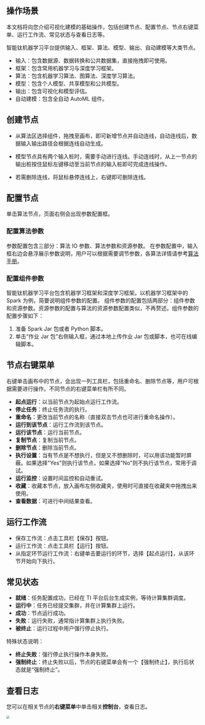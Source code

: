 ## 操作场景

本文档将向您介绍可视化建模的基础操作，包括创建节点、配置节点、节点右键菜单、运行工作流、常见状态与查看日志等。

智能钛机器学习平台提供输入、框架、算法、模型、输出、自动建模等大类节点。

- 输入：包含数据源、数据转换和公共数据集，直接拖拽即可使用。
- 框架：包含常用机器学习与深度学习框架。
- 算法：包含机器学习算法、图算法、深度学习算法。
- 模型：包含个人模型、共享模型和公共模型。
- 输出：包含可视化和模型评估。 
- 自动建模：包含全自动 AutoML 组件。



## 创建节点

- 从算法区选择组件，拖拽至画布，即可新增节点并自动连线，自动连线后，数据输入输出路径会根据连线自动生成。

- 模型节点具有两个输入桩时，需要手动进行连线。手动连线时，从上一节点的输出桩按住鼠标左键移动至当前节点的输入桩即可完成连线操作。
- 若需删除连线，将鼠标悬停连线上，右键即可删除连线。



## 配置节点

单击算法节点，页面右侧会出现参数配置框。

### 配置算法参数

参数配置包含三部分：算法 IO 参数、算法参数和资源参数。
在参数配置中，输入框右边会悬浮展示参数说明，用户可以根据需要调节参数，各算法详情请参考[算法手册](https://cloud.tencent.com/document/product/851/44036)。

### 配置组件参数

智能钛机器学习平台包含机器学习框架和深度学习框架。以机器学习框架中的 Spark 为例，简要说明组件参数的配置。
组件参数的配置包括两部分：组件参数和资源参数。资源参数的配置与算法的资源参数配置类似，不再赘述。组件参数的配置步骤如下：

  1. 准备 Spark Jar 包或者 Python 脚本。
  2. 单击“作业 Jar 包”右侧输入框，通过本地上传作业 Jar 包或脚本，也可在线编辑脚本。



## 节点右键菜单

右键单击画布中的节点，会出现一列工具栏，包括重命名、删除节点等，用户可根据需要进行操作。不同节点的右键菜单栏有所不同。

- **起点运行**：以当前节点为起始点运行工作流。
- **停止任务**：终止任务流的执行。
- **重命名**：更改当前节点的名称（直接双击节点也可进行重命名操作）。
- **运行到该节点**：运行工作流到该节点。
- **运行该节点**：运行当前节点。
- **复制节点**：复制当前节点。
- **删除节点**：删除当前节点。
- **执行设置**：当有节点是不想执行，但是又不想删除时，可以用该功能暂时屏蔽。如果选择"Yes"则执行该节点，如果选择"No"则不执行该节点，常用于调试。
- **运行监控**：设置时间监控和自动重试。
- **收藏**：收藏本节点，放入画布左侧收藏夹，使用时可直接在收藏夹中拖拽出来使用。
- **查看数据**：可进行中间结果查看。



## 运行工作流

- 保存工作流：点击工具栏【保存】按钮。
- 运行工作流：点击工具栏【运行】按钮。
- 从指定环节运行工作流：右键单击要运行的环节，选择【起点运行】，从该环节开始向下执行。



## 常见状态

- **就绪**：任务配置成功，已经在 TI 平台后台生成实例，等待计算集群调度。
- **运行中**：任务已经提交集群，并在计算集群上运行。
- **成功**：节点运行成功。
- **失败**：运行失败，通常指计算集群上执行失败。
- **被终止**：运行过程中用户强行停止执行。

特殊状态说明：

- **终止失败**：强行停止执行操作本身失败。
- **强制终止**：终止失败以后，节点的右键菜单会有一个【强制终止】，执行后状态就是“强制终止”。



## 查看日志

您可以在相关节点的**右键菜单**中单击相关**控制台**，查看日志。

<img src="https://main.qcloudimg.com/raw/7640807788b4dd366db52633d707b784.png" style="zoom:50%;" />